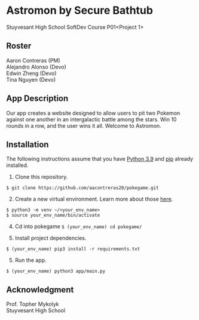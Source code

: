 # Astromon by Secure Bathtub
Stuyvesant High School SoftDev Course P01&lt;Project 1>

## Roster
Aaron Contreras (PM)<br>
Alejandro Alonso (Devo)<br>
Edwin Zheng (Devo)<br>
Tina Nguyen (Devo)

## App Description
Our app creates a website designed to allow users to pit two Pokemon against one another in an intergalactic battle among the stars. Win 10 rounds in a row, and the user wins it all. Welcome to Astromon.

## Installation
The following instructions assume that you have [Python 3.9](https://www.python.org/downloads/ "Download Python") and [pip](https://pip.pypa.io/en/stable/installation. "Install pip") already installed.

1. Clone this repository.

`$ git clone https://github.com/aacontreras20/pokegame.git`

2. Create a new virtual environment. Learn more about those [here](https://docs.python.org/3/tutorial/venv.html "Virtual Environments in Python").

`$ python3 -m venv ~/<your_env_name>`<br>
`$ source your_env_name/bin/activate`

4. Cd into pokegame
`$ (your_env_name) cd pokegame/`

4. Install project dependencies.

`$ (your_env_name) pip3 install -r requirements.txt`

5. Run the app.

`$ (your_env_name) python3 app/main.py`


## Acknowledgment
Prof. Topher Mykolyk <br>
Stuyvesant High School
